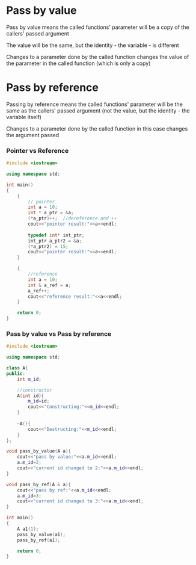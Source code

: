 # Pass by value
Pass by value means the called functions' parameter will be a copy of the callers' passed argument

The value will be the same, but the identity - the variable - is different

Changes to a parameter done by the called function changes the value of the parameter in the called function (which is only a copy)

# Pass by reference
Passing by reference means the called functions' parameter will be the same as the callers' passed argument (not the value, but the identity - the variable itself)

Changes to a parameter done by the called function in this case changes the argument passed


### Pointer vs Reference
```cpp
#include <iostream>

using namespace std;

int main()
{
    {
        // pointer
        int a = 10;
        int * a_ptr = &a;
        (*a_ptr)++;  //dereference and ++
        cout<<"pointer result:"<<a<<endl;
        
        typedef int* int_ptr;
        int_ptr a_ptr2 = &a;
        (*a_ptr2) = 15;
        cout<<"pointer result:"<<a<<endl;
    }

    {
        //reference
        int a = 10;
        int & a_ref = a;
        a_ref++;
        cout<<"reference result:"<<a<<endl;
    }

    return 0;
}
```

### Pass by value vs Pass by reference
```cpp
#include <iostream>

using namespace std;

class A{
public:
    int m_id;

    //constructor
    A(int id){
        m_id=id;
        cout<<"Constructing:"<<m_id<<endl;
    }
    
    ~A(){
        cout<<"Destructing:"<<m_id<<endl;
    }
};

void pass_by_value(A a){
    cout<<"pass by value:"<<a.m_id<<endl;
    a.m_id=2;
    cout<<"current id changed to 2:"<<a.m_id<<endl;
}

void pass_by_ref(A & a){
    cout<<"pass by ref:"<<a.m_id<<endl;
    a.m_id=3;
    cout<<"current id changed to 3:"<<a.m_id<<endl;
}

int main()
{
    A a1(1);
    pass_by_value(a1);
    pass_by_ref(a1);

    return 0;
}

```
